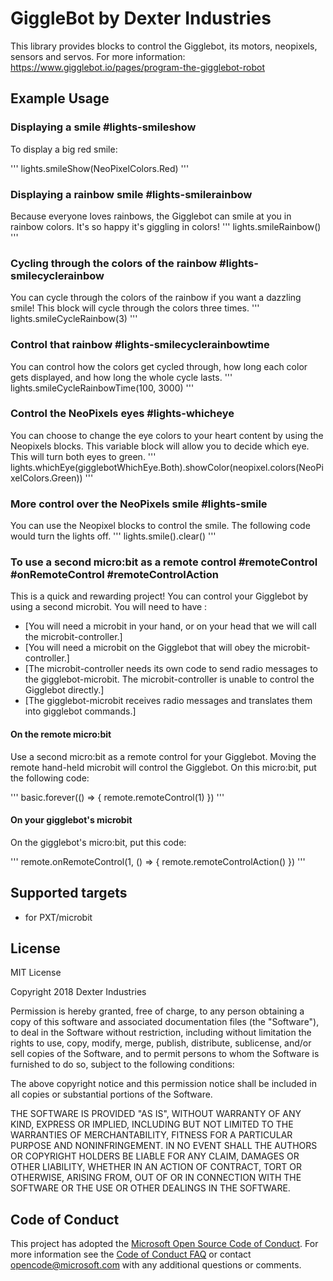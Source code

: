 # GiggleBot by Dexter Industries
This library provides blocks to control the Gigglebot, its motors, neopixels, sensors and servos.
For more information: https://www.gigglebot.io/pages/program-the-gigglebot-robot

## Example Usage


### Displaying a smile #lights-smileshow
To display a big red smile:

'''
lights.smileShow(NeoPixelColors.Red)
'''
### Displaying a rainbow smile  #lights-smilerainbow
Because everyone loves rainbows, the Gigglebot can smile at you in rainbow colors. It's so happy it's giggling in colors!
'''
lights.smileRainbow()
'''

### Cycling through the colors of the rainbow #lights-smilecyclerainbow

You can cycle through the colors of the rainbow if you want a dazzling smile! This block will cycle through the colors three times.
'''
lights.smileCycleRainbow(3)
'''

### Control that rainbow #lights-smilecyclerainbowtime
You can control how the colors get cycled through, how long each color gets displayed, and how long the whole cycle lasts.
'''
lights.smileCycleRainbowTime(100, 3000)
'''

### Control the NeoPixels eyes #lights-whicheye
You can choose to change the eye colors to your heart content by using the Neopixels blocks. This variable block will allow you to decide which eye.
This will turn both eyes to green.
'''
lights.whichEye(gigglebotWhichEye.Both).showColor(neopixel.colors(NeoPixelColors.Green))
'''

### More control over the NeoPixels smile #lights-smile
You can use the Neopixel blocks to control the smile. The following code would turn the lights off.
'''
lights.smile().clear()
'''

### To use a second micro:bit as a remote control #remoteControl #onRemoteControl #remoteControlAction
This is a quick and rewarding project! You can control your Gigglebot by using a second microbit. You will need to have :
* [You will need a microbit in your hand, or on your head that we will call the microbit-controller.]
* [You will need a microbit on the Gigglebot that will obey the microbit-controller.]
* [The microbit-controller needs its own code to send radio messages to the gigglebot-microbit. The microbit-controller is unable to control the Gigglebot directly.]
* [The gigglebot-microbit receives radio messages and translates them into gigglebot commands.]

#### On the remote micro:bit  

Use a second micro:bit as a remote control for your Gigglebot. Moving the remote hand-held microbit will control the Gigglebot.
On this micro:bit, put the following code:

'''
basic.forever(() => {
  remote.remoteControl(1)
})
'''

#### On your gigglebot's microbit 

On the gigglebot's micro:bit, put this code:

<!-- ![Remote Controlled Gigglebot](https://raw.githubusercontent.com/DexterInd/pxt-giggle/master/images/gigglebot_controlled.png) -->
'''
remote.onRemoteControl(1, () => {
    remote.remoteControlAction()
})
'''

## Supported targets

* for PXT/microbit

## License

MIT License

Copyright 2018 Dexter Industries

Permission is hereby granted, free of charge, to any person obtaining a copy of this software and associated documentation files (the "Software"), to deal in the Software without restriction, including without limitation the rights to use, copy, modify, merge, publish, distribute, sublicense, and/or sell copies of the Software, and to permit persons to whom the Software is furnished to do so, subject to the following conditions:

The above copyright notice and this permission notice shall be included in all copies or substantial portions of the Software.

THE SOFTWARE IS PROVIDED "AS IS", WITHOUT WARRANTY OF ANY KIND, EXPRESS OR IMPLIED, INCLUDING BUT NOT LIMITED TO THE WARRANTIES OF MERCHANTABILITY, FITNESS FOR A PARTICULAR PURPOSE AND NONINFRINGEMENT. IN NO EVENT SHALL THE AUTHORS OR COPYRIGHT HOLDERS BE LIABLE FOR ANY CLAIM, DAMAGES OR OTHER LIABILITY, WHETHER IN AN ACTION OF CONTRACT, TORT OR OTHERWISE, ARISING FROM, OUT OF OR IN CONNECTION WITH THE SOFTWARE OR THE USE OR OTHER DEALINGS IN THE SOFTWARE.

## Code of Conduct

This project has adopted the [Microsoft Open Source Code of Conduct](https://opensource.microsoft.com/codeofconduct/). For more information see the [Code of Conduct FAQ](https://opensource.microsoft.com/codeofconduct/faq/) or contact [opencode@microsoft.com](mailto:opencode@microsoft.com) with any additional questions or comments.
